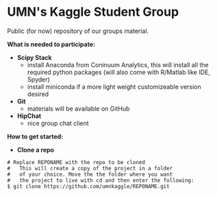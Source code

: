 UMN's Kaggle Student Group
============================================
Public (for now) repository of our groups material.

**What is needed to participate:**
- **Scipy Stack**
    * install Anaconda from Coninuum Analytics, this will install all the required python packages (will also come with R/Matlab like IDE, Spyder)
    * install miniconda if a more light weight customizeable version desired
- **Git**
    * materials will be available on GitHub
- **HipChat**
    * nice group chat client

**How to get started:**
- **Clone a repo**
```shell
# Replace REPONAME with the repo to be cloned
#   This will create a copy of the project in a folder
#   of your choice. Move the the folder where you want
#   the project to live with cd and then enter the following:
$ git clone https://github.com/umnkaggle/REPONAME.git 
```
